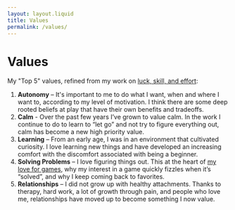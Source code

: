 ```yaml
---
layout: layout.liquid
title: Values
permalink: /values/
---
```


# Values

My "Top 5" values, refined from my work on <a href="/blog/luck-skill-and-effort/">luck, skill, and effort</a>:

1. **Autonomy** – It's important to me to do what I want, when and where I want to, according to my level of motivation. I think there are some deep rooted beliefs at play that have their own benefits and tradeoffs. 
2. **Calm** - Over the past few years I’ve grown to value calm. In the work I continue to do to learn to “let go” and not try to figure everything out, calm has become a new high priority value.
3. **Learning** – From an early age, I was in an environment that cultivated curiosity.  I love learning new things and have developed an increasing comfort with the discomfort associated with being a beginner.
4. **Solving Problems** – I love figuring things out. This at the heart of <a href="/games/">my love for games</a>, why my interest in a game quickly fizzles when it’s “solved”, and why I keep coming back to favorites. 
5. **Relationships** – I did not grow up with healthy attachments. Thanks to therapy, hard work, a lot of growth through pain, and people who love me, relationships have moved up to become something I now value.